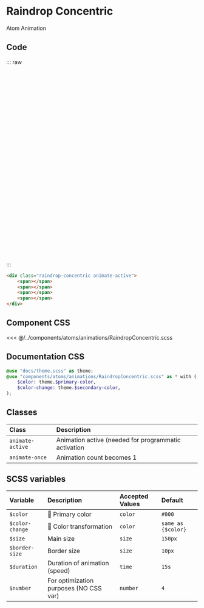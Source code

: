 # Raindrop Concentric
<Badge type="tip">Atom</Badge> <Badge type="info">Animation</Badge>

## Code

::: raw
<div class="dev-section" style="height: 500px">
    <div class="raindrop-concentric animate-active">
        <span></span>
        <span></span>
        <span></span>
        <span></span>
    </div>
</div>
:::

```html
<div class="raindrop-concentric animate-active">
    <span></span>
    <span></span>
    <span></span>
    <span></span>
</div>
```

## Component CSS

<<< @/../components/atoms/animations/RaindropConcentric.scss

## Documentation CSS

```scss
@use "docs/theme.scss" as theme;
@use "components/atoms/animations/RaindropConcentric.scss" as * with (
    $color: theme.$primary-color,
    $color-change: theme.$secondary-color,
);
```

## Classes

| Class            | Description                                          |
|:-----------------|:-----------------------------------------------------|
| `animate-active` | Animation active (needed for programmatic activation |
| `animate-once`   | Animation count becomes 1                            |

## SCSS variables

| Variable        | Description                                         | Accepted Values | Default            |
|:----------------|:----------------------------------------------------|:----------------|:-------------------|
| `$color`        | :first_quarter_moon_with_face: Primary color        | `color`         | `#000`             |
| `$color-change` | :first_quarter_moon_with_face: Color transformation | `color`         | `same as {$color}` |
| `$size`         | Main size                                           | `size`          | `150px`            |
| `$border-size`  | Border size                                         | `size`          | `10px`             |
| `$duration`     | Duration of animation (speed)                       | `time`          | `15s`              |
| `$number`       | For optimization purposes (NO CSS var)              | `number`        | `4`                | 

<style lang="scss">
@use "docs/theme.scss" as theme;
@use "components/atoms/animations/RaindropConcentric.scss" as * with (
    $color: theme.$primary-color,
    $color-change: theme.$secondary-color,
);
</style>